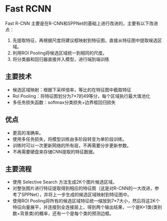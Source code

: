 # Fast RCNN

Fast R-CNN 主要是在R-CNN和SPPNet的基础上进行改进的，主要有以下改进点：
1. 先提取特征，再根据尺度将建议框映射到特征图，直接从特征图中提取候选区域。
2. 利用ROI Pooling将候选区域统一到相同的尺度。
3. 将分类器和回归器直接并入模型，进行端到端训练

## 主要技术

- 候选区域映射：根据下采样倍率，等比的在特征图中截取特征
- RoI Pooling：将特征图划分为7*7的49等分，每个区域执行最大值池化
- 多任务损失函数：softmax分类损失+边界框回归损失

## 优点

- 更高的准确率。
- 使用多任务损失，将模型训练由多阶段转变为单阶段训练。
- 训练时可以一次更新网络的所有层，不再需要分步更新参数。
- 不再需要硬盘来存储CNN提取的特征数据。

##  主要流程
- 使用 Selective Search 方法生成2K个图片候选区域。
- 对整张图片进行特征提取得到相应的特征图（这是对R-CNN的一大改进，参考了SPPNet），并将上一步生成的候选区域映射到特征图中。
- 使用ROI Pooling将所有的候选区域特征统一缩放到7*7大小，然后将这2K个特征向量展平，并连接到全连接层上，得到两个输出结果，一个是K+1类(类别数+背景类)的概率，还有一个是每个类的预测边框。

